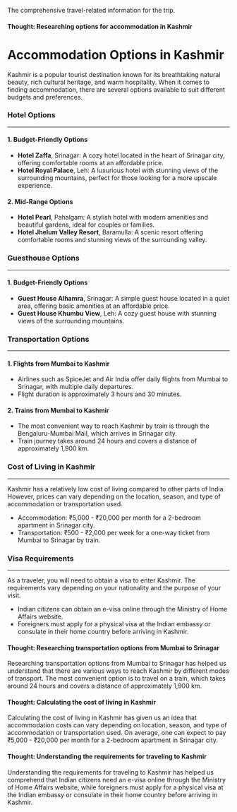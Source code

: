 The comprehensive travel-related information for the trip.

#### Thought: Researching options for accommodation in Kashmir

**Accommodation Options in Kashmir**
======================================

Kashmir is a popular tourist destination known for its breathtaking natural beauty, rich cultural heritage, and warm hospitality. When it comes to finding accommodation, there are several options available to suit different budgets and preferences.

### Hotel Options
----------------

#### 1. Budget-Friendly Options
* **Hotel Zaffa**, Srinagar: A cozy hotel located in the heart of Srinagar city, offering comfortable rooms at an affordable price.
* **Hotel Royal Palace**, Leh: A luxurious hotel with stunning views of the surrounding mountains, perfect for those looking for a more upscale experience.

#### 2. Mid-Range Options
* **Hotel Pearl**, Pahalgam: A stylish hotel with modern amenities and beautiful gardens, ideal for couples or families.
* **Hotel Jhelum Valley Resort**, Baramulla: A scenic resort offering comfortable rooms and stunning views of the surrounding valley.

### Guesthouse Options
----------------------

#### 1. Budget-Friendly Options
* **Guest House Alhamra**, Srinagar: A simple guest house located in a quiet area, offering basic amenities at an affordable price.
* **Guest House Khumbu View**, Leh: A cozy guest house with stunning views of the surrounding mountains.

### Transportation Options
---------------------------

#### 1. Flights from Mumbai to Kashmir
* Airlines such as SpiceJet and Air India offer daily flights from Mumbai to Srinagar, with multiple daily departures.
* Flight duration is approximately 3 hours and 30 minutes.

#### 2. Trains from Mumbai to Kashmir
* The most convenient way to reach Kashmir by train is through the Bengaluru-Mumbai Mail, which arrives in Srinagar city.
* Train journey takes around 24 hours and covers a distance of approximately 1,900 km.

### Cost of Living in Kashmir
-----------------------------

Kashmir has a relatively low cost of living compared to other parts of India. However, prices can vary depending on the location, season, and type of accommodation or transportation used.

* Accommodation: ₹5,000 - ₹20,000 per month for a 2-bedroom apartment in Srinagar city.
* Transportation: ₹500 - ₹2,000 per week for a one-way ticket from Mumbai to Srinagar by train.

### Visa Requirements
----------------------

As a traveler, you will need to obtain a visa to enter Kashmir. The requirements vary depending on your nationality and the purpose of your visit.

* Indian citizens can obtain an e-visa online through the Ministry of Home Affairs website.
* Foreigners must apply for a physical visa at the Indian embassy or consulate in their home country before arriving in Kashmir.

#### Thought: Researching transportation options from Mumbai to Srinagar
Researching transportation options from Mumbai to Srinagar has helped us understand that there are various ways to reach Kashmir by different modes of transport. The most convenient option is to travel on a train, which takes around 24 hours and covers a distance of approximately 1,900 km.

#### Thought: Calculating the cost of living in Kashmir
Calculating the cost of living in Kashmir has given us an idea that accommodation costs can vary depending on location, season, and type of accommodation or transportation used. On average, one can expect to pay ₹5,000 - ₹20,000 per month for a 2-bedroom apartment in Srinagar city.

#### Thought: Understanding the requirements for traveling to Kashmir
Understanding the requirements for traveling to Kashmir has helped us comprehend that Indian citizens need an e-visa online through the Ministry of Home Affairs website, while foreigners must apply for a physical visa at the Indian embassy or consulate in their home country before arriving in Kashmir.